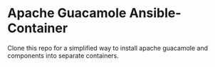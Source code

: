 # Apache Guacamole Ansible-Container

Clone this repo for a simplified way to install apache guacamole and components into separate containers.
